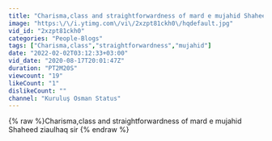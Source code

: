 ```yaml
---
title: "Charisma,class and straightforwardness of mard e mujahid Shaheed ziaulhaq sir"
image: "https:\/\/i.ytimg.com\/vi\/2xzpt81ckh0\/hqdefault.jpg"
vid_id: "2xzpt81ckh0"
categories: "People-Blogs"
tags: ["Charisma,class","straightforwardness","mujahid"]
date: "2022-02-02T03:12:33+03:00"
vid_date: "2020-08-17T20:01:47Z"
duration: "PT2M20S"
viewcount: "19"
likeCount: "1"
dislikeCount: ""
channel: "Kuruluş Osman Status"
---
```

{% raw %}Charisma,class and straightforwardness of mard e mujahid Shaheed ziaulhaq sir {% endraw %}
